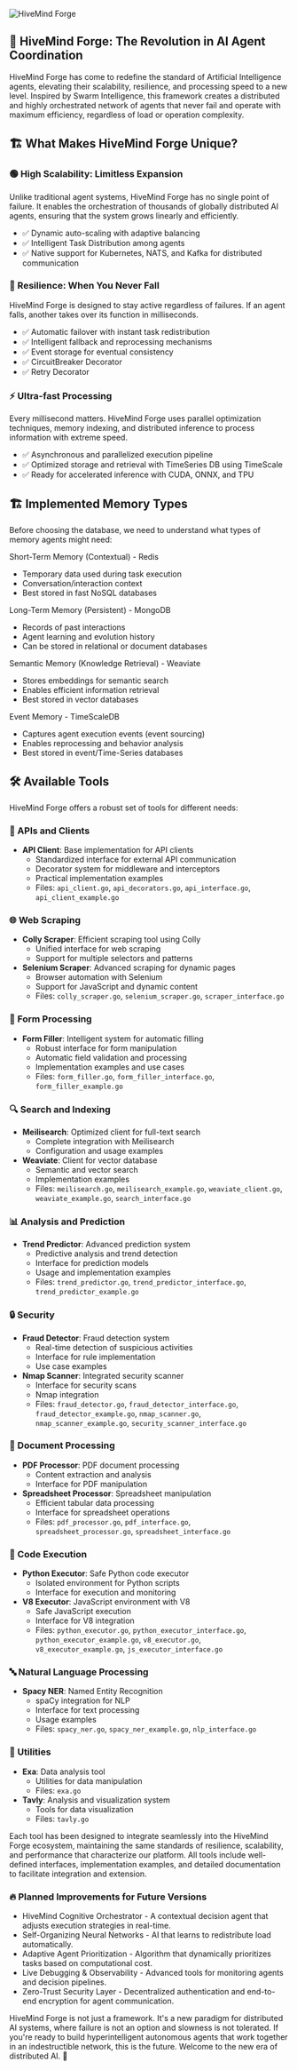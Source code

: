![HiveMind Forge](https://i.imgur.com/niwPiiL.png)

## 🚀 HiveMind Forge: The Revolution in AI Agent Coordination

HiveMind Forge has come to redefine the standard of Artificial Intelligence agents, elevating their scalability, resilience, and processing speed to a new level. Inspired by Swarm Intelligence, this framework creates a distributed and highly orchestrated network of agents that never fail and operate with maximum efficiency, regardless of load or operation complexity.

## 🏗️ What Makes HiveMind Forge Unique?

### 🟢 High Scalability: Limitless Expansion

Unlike traditional agent systems, HiveMind Forge has no single point of failure. It enables the orchestration of thousands of globally distributed AI agents, ensuring that the system grows linearly and efficiently.

- ✅ Dynamic auto-scaling with adaptive balancing
- ✅ Intelligent Task Distribution among agents
- ✅ Native support for Kubernetes, NATS, and Kafka for distributed communication

### 🔄 Resilience: When You Never Fall

HiveMind Forge is designed to stay active regardless of failures. If an agent falls, another takes over its function in milliseconds.

- ✅ Automatic failover with instant task redistribution
- ✅ Intelligent fallback and reprocessing mechanisms
- ✅ Event storage for eventual consistency
- ✅ CircuitBreaker Decorator
- ✅ Retry Decorator

### ⚡ Ultra-fast Processing

Every millisecond matters. HiveMind Forge uses parallel optimization techniques, memory indexing, and distributed inference to process information with extreme speed.

- ✅ Asynchronous and parallelized execution pipeline
- ✅ Optimized storage and retrieval with TimeSeries DB using TimeScale
- ✅ Ready for accelerated inference with CUDA, ONNX, and TPU

## 🏗️ Implemented Memory Types

Before choosing the database, we need to understand what types of memory agents might need:

Short-Term Memory (Contextual) - Redis

- Temporary data used during task execution
- Conversation/interaction context
- Best stored in fast NoSQL databases

Long-Term Memory (Persistent) - MongoDB

- Records of past interactions
- Agent learning and evolution history
- Can be stored in relational or document databases

Semantic Memory (Knowledge Retrieval) - Weaviate

- Stores embeddings for semantic search
- Enables efficient information retrieval
- Best stored in vector databases

Event Memory - TimeScaleDB

- Captures agent execution events (event sourcing)
- Enables reprocessing and behavior analysis
- Best stored in event/Time-Series databases

## 🛠️ Available Tools

HiveMind Forge offers a robust set of tools for different needs:

### 📡 APIs and Clients
- **API Client**: Base implementation for API clients
  - Standardized interface for external API communication
  - Decorator system for middleware and interceptors
  - Practical implementation examples
  - Files: `api_client.go`, `api_decorators.go`, `api_interface.go`, `api_client_example.go`

### 🌐 Web Scraping
- **Colly Scraper**: Efficient scraping tool using Colly
  - Unified interface for web scraping
  - Support for multiple selectors and patterns
- **Selenium Scraper**: Advanced scraping for dynamic pages
  - Browser automation with Selenium
  - Support for JavaScript and dynamic content
  - Files: `colly_scraper.go`, `selenium_scraper.go`, `scraper_interface.go`

### 📝 Form Processing
- **Form Filler**: Intelligent system for automatic filling
  - Robust interface for form manipulation
  - Automatic field validation and processing
  - Implementation examples and use cases
  - Files: `form_filler.go`, `form_filler_interface.go`, `form_filler_example.go`

### 🔍 Search and Indexing
- **Meilisearch**: Optimized client for full-text search
  - Complete integration with Meilisearch
  - Configuration and usage examples
- **Weaviate**: Client for vector database
  - Semantic and vector search
  - Implementation examples
  - Files: `meilisearch.go`, `meilisearch_example.go`, `weaviate_client.go`, `weaviate_example.go`, `search_interface.go`

### 📊 Analysis and Prediction
- **Trend Predictor**: Advanced prediction system
  - Predictive analysis and trend detection
  - Interface for prediction models
  - Usage and implementation examples
  - Files: `trend_predictor.go`, `trend_predictor_interface.go`, `trend_predictor_example.go`

### 🔒 Security
- **Fraud Detector**: Fraud detection system
  - Real-time detection of suspicious activities
  - Interface for rule implementation
  - Use case examples
- **Nmap Scanner**: Integrated security scanner
  - Interface for security scans
  - Nmap integration
  - Files: `fraud_detector.go`, `fraud_detector_interface.go`, `fraud_detector_example.go`, `nmap_scanner.go`, `nmap_scanner_example.go`, `security_scanner_interface.go`

### 📄 Document Processing
- **PDF Processor**: PDF document processing
  - Content extraction and analysis
  - Interface for PDF manipulation
- **Spreadsheet Processor**: Spreadsheet manipulation
  - Efficient tabular data processing
  - Interface for spreadsheet operations
  - Files: `pdf_processor.go`, `pdf_interface.go`, `spreadsheet_processor.go`, `spreadsheet_interface.go`

### 🤖 Code Execution
- **Python Executor**: Safe Python code executor
  - Isolated environment for Python scripts
  - Interface for execution and monitoring
- **V8 Executor**: JavaScript environment with V8
  - Safe JavaScript execution
  - Interface for V8 integration
  - Files: `python_executor.go`, `python_executor_interface.go`, `python_executor_example.go`, `v8_executor.go`, `v8_executor_example.go`, `js_executor_interface.go`

### 🔤 Natural Language Processing
- **Spacy NER**: Named Entity Recognition
  - spaCy integration for NLP
  - Interface for text processing
  - Usage examples
  - Files: `spacy_ner.go`, `spacy_ner_example.go`, `nlp_interface.go`

### 🧪 Utilities
- **Exa**: Data analysis tool
  - Utilities for data manipulation
  - Files: `exa.go`
- **Tavly**: Analysis and visualization system
  - Tools for data visualization
  - Files: `tavly.go`

Each tool has been designed to integrate seamlessly into the HiveMind Forge ecosystem, maintaining the same standards of resilience, scalability, and performance that characterize our platform. All tools include well-defined interfaces, implementation examples, and detailed documentation to facilitate integration and extension.

### 🔥 Planned Improvements for Future Versions

- HiveMind Cognitive Orchestrator - A contextual decision agent that adjusts execution strategies in real-time.
- Self-Organizing Neural Networks - AI that learns to redistribute load automatically.
- Adaptive Agent Prioritization - Algorithm that dynamically prioritizes tasks based on computational cost.
- Live Debugging & Observability - Advanced tools for monitoring agents and decision pipelines.
- Zero-Trust Security Layer - Decentralized authentication and end-to-end encryption for agent communication.

HiveMind Forge is not just a framework. It's a new paradigm for distributed AI systems, where failure is not an option and slowness is not tolerated. If you're ready to build hyperintelligent autonomous agents that work together in an indestructible network, this is the future. Welcome to the new era of distributed AI. 🚀
